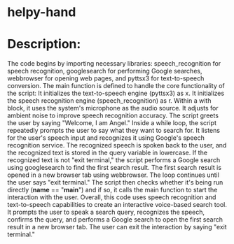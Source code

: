 # helpy-hand
# Description: 
The code begins by importing necessary libraries: speech_recognition for speech recognition, googlesearch for performing Google searches, webbrowser for opening web pages, and pyttsx3 for text-to-speech conversion.  The main function is defined to handle the core functionality of the script:  It initializes the text-to-speech engine (pyttsx3) as x. It initializes the speech recognition engine (speech_recognition) as r. Within a with block, it uses the system's microphone as the audio source. It adjusts for ambient noise to improve speech recognition accuracy. The script greets the user by saying "Welcome, I am Angel." Inside a while loop, the script repeatedly prompts the user to say what they want to search for. It listens for the user's speech input and recognizes it using Google's speech recognition service. The recognized speech is spoken back to the user, and the recognized text is stored in the query variable in lowercase. If the recognized text is not "exit terminal," the script performs a Google search using googlesearch to find the first search result. The first search result is opened in a new browser tab using webbrowser. The loop continues until the user says "exit terminal." The script then checks whether it's being run directly (__name__ == "__main__") and if so, it calls the main function to start the interaction with the user.  Overall, this code uses speech recognition and text-to-speech capabilities to create an interactive voice-based search tool. It prompts the user to speak a search query, recognizes the speech, confirms the query, and performs a Google search to open the first search result in a new browser tab. The user can exit the interaction by saying "exit terminal."
